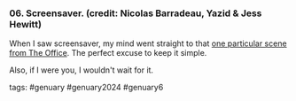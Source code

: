 ### 06. Screensaver. (credit: Nicolas Barradeau, Yazid & Jess Hewitt)

When I saw screensaver, my mind went straight to that [one particular scene from The Office](https://www.youtube.com/watch?v=QOtuX0jL85Y).
The perfect excuse to keep it simple. 

Also, if I were you, I wouldn't wait for it.

tags: #genuary #genuary2024 #genuary6